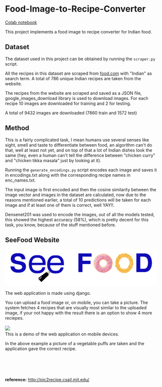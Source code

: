 # Food-Image-to-Recipe-Converter
<a href="https://colab.research.google.com/drive/1TnX3rEkcR11njx0--v-2msGwgRokLbro?usp=sharing">Colab notebook</a>

This project implements a food image to recipe converter for Indian food. 

## Dataset
The dataset used in this project can be obtained by running the `scraper.py` script.

All the recipes in this dataset are scraped from <a href="https://www.food.com/">food.com</a> with "Indian" as search term. A total of 786 unique Indian recipes are taken from the website.

The recipes from the website are scraped and saved as a JSON file, google_images_download library is used to download images. For each recipe 10 images are downloaded for training and 2 for testing.

A total of 9432 images are downloaded (7860 train and 1572 test)

## Method
This is a fairly complicated task, I mean humans use several senses like sight, smell and taste to differentiate between food, an algorithm can't do that, well at least not yet, and on top of that a lot of Indian dishes look the same (hey, even a human can't tell the difference between "chicken curry" and "chicken tikka masala" just by looking at it).

Running the `generate_encodings.py` script encodes each image and saves it in encodings.txt along with the corresponding recipe names in enc_names.txt.

The input image is first encoded and then the cosine similarity between the image vector and images in the dataset are calculated, now due to the reasons mentioned earlier, a total of 10 predictions will be taken for each image and if at least one of them is correct, well YAY!!.

Densenet201 was used to encode the images, out of all the models tested, this showed the highest accuracy (58%), which is pretty decent for this task, you know, because of the stuff mentioned before.

## SeeFood Website
<img src="SeeFood/WebApp/static/WebApp/title.png" width="500">

The web application is made using django.

You can upload a food image or, on mobile, you can take a picture. The system fetches 4 recipes that are visually most similar to the uploaded image, if your not happy with the result there is an option to show 4 more reciepes.
<br><br>
![](https://github.com/gokulkrh/Food-Image-to-Recipe-Converter/blob/main/mobile_demo.gif)<br>
This is a demo of the web application on mobile devices.

In the above example a picture of a vegetable puffs are taken and the application gave the correct recipe.
<br><br><br><br><br><br>
**reference:** http://pic2recipe.csail.mit.edu/
